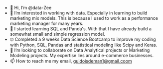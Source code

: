 - 👋 Hi, I’m @data-Zee
- 👀 I’m interested in working with data. Especially in learning to build marketing mix models. This is because I used to work as a performance marketing manager for many years.
- 🌱 I started learning SQL and Panda's. With that I have already build a somewhat small and simple regression model.
- 🤓 Completed a 9 weeks Data Science Bootcamp to improve my coding with Python, SQL, Pandas and statistical modeling like Scipy and Keras.
- 💞️ I’m looking to collaborate on Data Analytical projects or Marketing Modeling projects. My expertise lies around e-commerce businesses. 
- 📫 How to reach me my email, guidoisdeman1@gmail.coom
